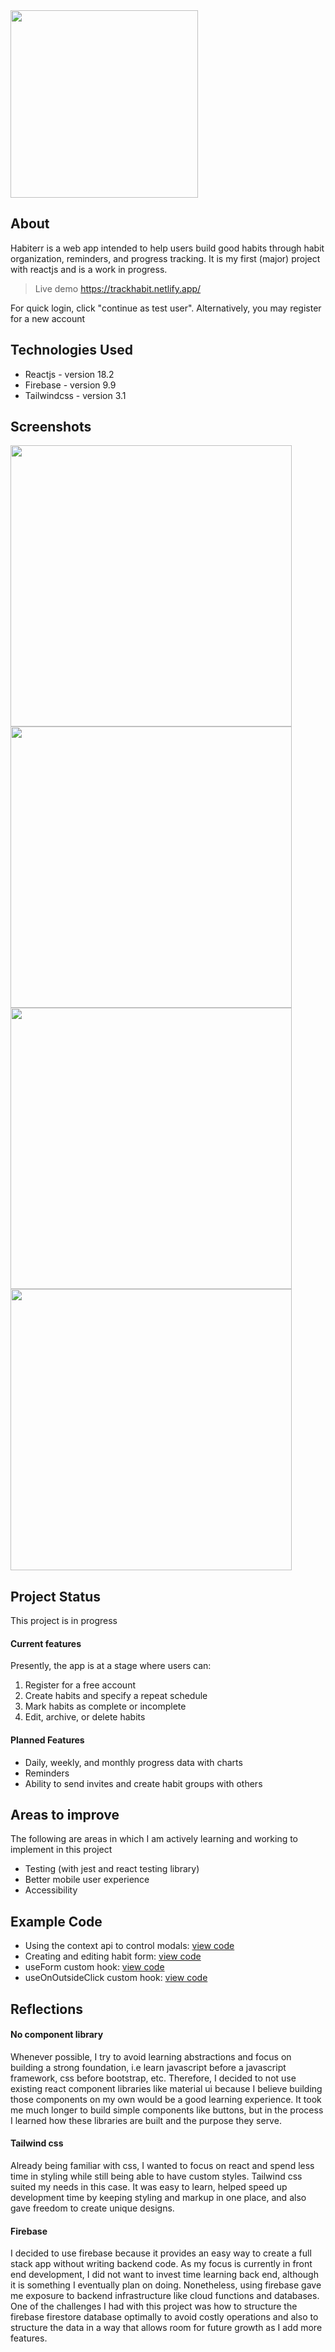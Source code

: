 <img width="300" align="center" src="https://user-images.githubusercontent.com/73000930/183962956-bf63bc83-87f2-4759-a569-401e00d67de6.png" />

## About
Habiterr is a web app intended to help users build good habits through habit organization, reminders, and progress tracking. It is my first (major) project with reactjs and is a work in progress.
> Live demo https://trackhabit.netlify.app/

For quick login, click "continue as test user". Alternatively, you may register for a new account

## Technologies Used
- Reactjs - version 18.2
- Firebase - version 9.9
- Tailwindcss - version 3.1

## Screenshots
<img width="450" src="https://user-images.githubusercontent.com/73000930/186699841-4ed08a8b-eb56-42e3-87d5-40400b95c808.png"> <img width="450" src="https://user-images.githubusercontent.com/73000930/186698724-aa97a985-81a6-4582-bd34-4b45e82c609a.png"> <img width="450" src="https://user-images.githubusercontent.com/73000930/186700504-86dcc11c-75f0-4e74-a846-ff9aa89deb90.png"><img width="450" src="https://user-images.githubusercontent.com/73000930/186700878-ea32a01a-b79c-45cd-aa63-c998ec215015.png">

## Project Status
This project is in progress

#### Current features
Presently, the app is at a stage where users can:
1. Register for a free account
2. Create habits and specify a repeat schedule
3. Mark habits as complete or incomplete
4. Edit, archive, or delete habits

#### Planned Features
- Daily, weekly, and monthly progress data with charts
- Reminders
- Ability to send invites and create habit groups with others

## Areas to improve
The following are areas in which I am actively learning and working to implement in this project
- Testing (with jest and react testing library)
- Better mobile user experience
- Accessibility 

## Example Code
- Using the context api to control modals: [view code](src/components/Modals/GlobalModal.jsx)
- Creating and editing habit form: [view code](src/components/HabitForm/index.jsx)
- useForm custom hook: [view code](src/hooks/useForm.js)
- useOnOutsideClick custom hook: [view code](src/hooks/useOnOutsideClick.js)

## Reflections

#### No component library
Whenever possible, I try to avoid learning abstractions and focus on building a strong foundation, i.e learn javascript before a javascript framework, css before bootstrap, etc. Therefore, I decided to not use existing react component libraries like material ui because I believe building those components on my own would be a good learning experience. It took me much longer to build simple components like buttons, but in the process I learned how these libraries are built and the purpose they serve. 

#### Tailwind css
Already being familiar with css, I wanted to focus on react and spend less time in styling while still being able to have custom styles. Tailwind css suited my needs in this case. It was easy to learn, helped speed up development time by keeping styling and markup in one place, and also gave freedom to create unique designs.

#### Firebase
I decided to use firebase because it provides an easy way to create a full stack app without writing backend code. As my focus is currently in front end development, I did not want to invest time learning back end, although it is something I eventually plan on doing. Nonetheless, using firebase gave me exposure to backend infrastructure like cloud functions and databases. One of the challenges I had with this project was how to structure the firebase firestore database optimally to avoid costly operations and also to structure the data in a way that allows room for future growth as I add more features.


